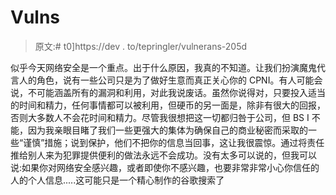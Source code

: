 # Vulns

> 原文:# t0]https://dev . to/tepringler/vulnerans-205d

似乎今天网络安全是一个重点。出于什么原因，我真的不知道。让我们扮演魔鬼代言人的角色，说有一些公司只是为了做好生意而真正关心你的 CPNI。有人可能会说，不可能涵盖所有的漏洞和利用，对此我说废话。虽然你说得对，只要投入适当的时间和精力，任何事情都可以被利用，但硬币的另一面是，除非有很大的回报，否则大多数人不会花时间和精力。尽管我很想把这一切都归咎于公司，但 BS I 不能，因为我亲眼目睹了我们一些更强大的集体为确保自己的商业秘密而采取的一些“谨慎”措施；说到保护，他们不把你的信息当回事，这让我很震惊。通过将责任推给别人来为犯罪提供便利的做法永远不会成功。没有太多可以说的，但我可以说:如果你对网络安全感兴趣，或者即使你不感兴趣，也要非常非常小心你信任的人的个人信息.....这可能只是一个精心制作的谷歌搜索了